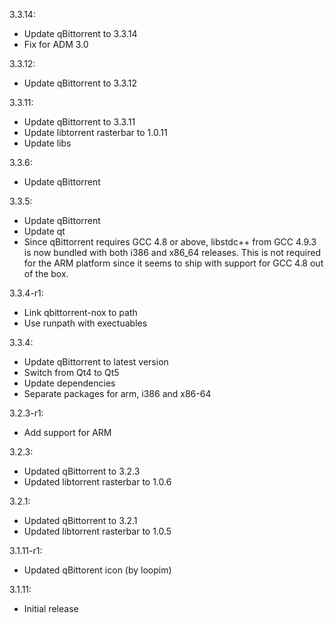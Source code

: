 3.3.14:
* Update qBittorrent to 3.3.14
* Fix for ADM 3.0

3.3.12:
* Update qBittorrent to 3.3.12

3.3.11:
* Update qBittorrent to 3.3.11
* Update libtorrent rasterbar to 1.0.11
* Update libs

3.3.6:
* Update qBittorrent

3.3.5:
* Update qBittorrent
* Update qt
* Since qBittorrent requires GCC 4.8 or above, libstdc++ from GCC 4.9.3 is now bundled with both i386 and x86_64 releases. This is not required for the ARM platform since it seems to ship with support for GCC 4.8 out of the box.

3.3.4-r1:
* Link qbittorrent-nox to path
* Use runpath with exectuables

3.3.4:
* Update qBittorrent to latest version
* Switch from Qt4 to Qt5
* Update dependencies
* Separate packages for arm, i386 and x86-64

3.2.3-r1:
* Add support for ARM

3.2.3:
* Updated qBittorrent to 3.2.3
* Updated libtorrent rasterbar to 1.0.6

3.2.1:
* Updated qBittorrent to 3.2.1
* Updated libtorrent rasterbar to 1.0.5

3.1.11-r1:
* Updated qBittorent icon (by loopim)

3.1.11:
* Initial release
